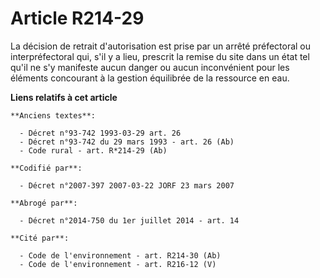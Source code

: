 # Article R214-29

La décision de retrait d'autorisation est prise par un arrêté préfectoral ou interpréfectoral qui, s'il y a lieu, prescrit la
remise du site dans un état tel qu'il ne s'y manifeste aucun danger ou aucun inconvénient pour les éléments concourant à la
gestion équilibrée de la ressource en eau.

**Liens relatifs à cet article**

	**Anciens textes**:

	  - Décret n°93-742 1993-03-29 art. 26
	  - Décret n°93-742 du 29 mars 1993 - art. 26 (Ab)
	  - Code rural - art. R*214-29 (Ab)

	**Codifié par**:

	  - Décret n°2007-397 2007-03-22 JORF 23 mars 2007

	**Abrogé par**:

	  - Décret n°2014-750 du 1er juillet 2014 - art. 14

	**Cité par**:

	  - Code de l'environnement - art. R214-30 (Ab)
	  - Code de l'environnement - art. R216-12 (V)
